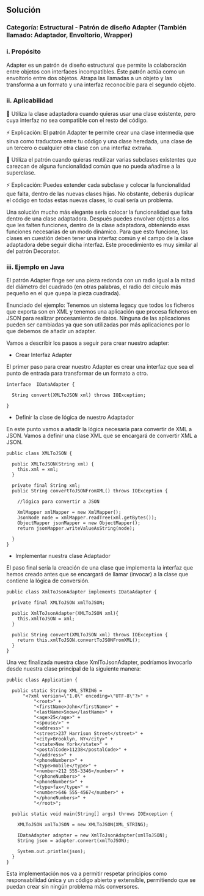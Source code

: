 ## Solución

### Categoría: Estructural - Patrón de diseño Adapter (También llamado: Adaptador, Envoltorio, Wrapper) 

### i. Propósito

Adapter es un patrón de diseño estructural que permite la colaboración entre objetos con interfaces incompatibles.
Este patrón actúa como un envoltorio entre dos objetos. Atrapa las llamadas a un objeto y las transforma a un formato y una interfaz reconocible para el segundo objeto.

### ii. Aplicabilidad

:lady_beetle: Utiliza la clase adaptadora cuando quieras usar una clase existente, pero cuya interfaz no sea compatible con el resto del código.

:zap: Explicación: El patrón Adapter te permite crear una clase intermedia que sirva como traductora entre tu código y una clase heredada, una clase de un tercero o cualquier otra clase con una interfaz extraña.

:lady_beetle: Utiliza el patrón cuando quieras reutilizar varias subclases existentes que carezcan de alguna funcionalidad común que no pueda añadirse a la superclase.

:zap: Explicación: Puedes extender cada subclase y colocar la funcionalidad que falta, dentro de las nuevas clases hijas. No obstante, deberás duplicar el código en todas estas nuevas clases, lo cual sería un problema.

Una solución mucho más elegante sería colocar la funcionalidad que falta dentro de una clase adaptadora. Después puedes envolver objetos a los que les falten funciones, dentro de la clase adaptadora, obteniendo esas funciones necesarias de un modo dinámico. Para que esto funcione, las clases en cuestión deben tener una interfaz común y el campo de la clase adaptadora debe seguir dicha interfaz. Este procedimiento es muy similar al del patrón Decorator.

### iii. Ejemplo en Java

El patrón Adapter finge ser una pieza redonda con un radio igual a la mitad del diámetro del cuadrado (en otras palabras, el radio del círculo más pequeño en el que quepa la pieza cuadrada).

Enunciado del ejemplo: Tenemos un sistema legacy que todos los ficheros que exporta son en XML y tenemos una aplicación que procesa ficheros en JSON para realizar procesamiento de datos. Ninguna de las aplicaciones pueden ser cambiadas ya que son utilizadas por más aplicaciones por lo que debemos de añadir un adapter.

Vamos a describir los pasos a seguir para crear nuestro adapter:

- Crear Interfaz Adapter

El primer paso para crear nuestro Adapter es crear una interfaz que sea el punto de entrada para transformar de un formato a otro.

```
interface  IDataAdapter {

  String convert(XMLToJSON xml) throws IOException;

}
```

- Definir la clase de lógica de nuestro Adaptador

En este punto vamos a añadir la lógica necesaria para convertir de XML a JSON. Vamos a definir una clase XML que se encargará de convertir XML a JSON.


```
public class XMLToJSON {

  public XMLToJSON(String xml) {
    this.xml = xml;
  }

  private final String xml;
  public String convertToJSONFromXML() throws IOException {

    //lógica para convertir a JSON

    XmlMapper xmlMapper = new XmlMapper();
    JsonNode node = xmlMapper.readTree(xml.getBytes());
    ObjectMapper jsonMapper = new ObjectMapper();
    return jsonMapper.writeValueAsString(node);

  }
}
```

- Implementar nuestra clase Adaptador

El paso final sería la creación de una clase que implementa la interfaz que hemos creado antes que se encargará de llamar (invocar) a la clase que contiene la lógica de conversión.

```
public class XmlToJsonAdapter implements IDataAdapter {

  private final XMLToJSON xmlToJSON;

  public XmlToJsonAdapter(XMLToJSON xml){
    this.xmlToJSON = xml;
  }

  public String convert(XMLToJSON xml) throws IOException {
    return this.xmlToJSON.convertToJSONFromXML();
  }
}
```

Una vez finalizada nuestra clase XmlToJsonAdapter, podríamos invocarlo desde nuestra clase principal de la siguiente manera:

```
public class Application {

  public static String XML_STRING =
      "<?xml version=\"1.0\" encoding=\"UTF-8\"?>" +
          "<root>" +
          "<firstName>John</firstName>" +
          "<lastName>Snow</lastName>" +
          "<age>25</age>" +
          "<spouse/>" +
          "<address>" +
          "<street>237 Harrison Street</street>" +
          "<city>Brooklyn, NY</city>" +
          "<state>New York</state>" +
          "<postalCode>11238</postalCode>" +
          "</address>" +
          "<phoneNumbers>" +
          "<type>mobile</type>" +
          "<number>212 555-3346</number>" +
          "</phoneNumbers>" +
          "<phoneNumbers>" +
          "<type>fax</type>" +
          "<number>646 555-4567</number>" +
          "</phoneNumbers>" +
          "</root>";

  public static void main(String[] args) throws IOException {

    XMLToJSON xmlToJSON = new XMLToJSON(XML_STRING);

    IDataAdapter adapter = new XmlToJsonAdapter(xmlToJSON);
    String json = adapter.convert(xmlToJSON);

    System.out.println(json);
  }
}
```

Esta implementación nos va a permitir respetar principios como responsabilidad única y un código abierto y extensible, permitiendo que se puedan crear sin ningún problema más conversores.